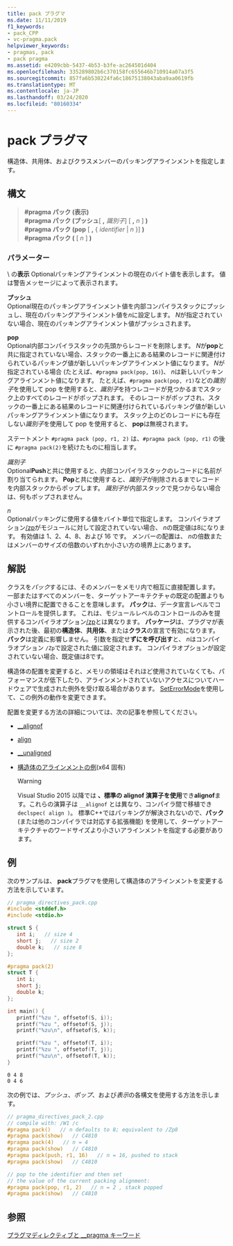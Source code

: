 ```yaml
---
title: pack プラグマ
ms.date: 11/11/2019
f1_keywords:
- pack_CPP
- vc-pragma.pack
helpviewer_keywords:
- pragmas, pack
- pack pragma
ms.assetid: e4209cbb-5437-4b53-b3fe-ac264501d404
ms.openlocfilehash: 335289802b6c370158fc655646b710914a07a3f5
ms.sourcegitcommit: 857fa6b530224fa6c18675138043aba9aa0619fb
ms.translationtype: MT
ms.contentlocale: ja-JP
ms.lasthandoff: 03/24/2020
ms.locfileid: "80160334"
---
```

# <a name="pack-pragma"></a>pack プラグマ

構造体、共用体、およびクラスメンバーのパッキングアラインメントを指定します。

## <a name="syntax"></a>構文

> **#pragma パック (表示)** \
> **#pragma パック (プッシュ**[ **,** *識別子*] [ **,** *n* ] **)** \
> **#pragma パック (pop** [ **,** { *identifier* | *n* }] **)** \
> **#pragma パック (** [ *n* ] **)**

### <a name="parameters"></a>パラメーター

\ の**表示**
Optionalパッキングアラインメントの現在のバイト値を表示します。 値は警告メッセージによって表示されます。

**プッシュ**\
Optional現在のパッキングアラインメント値を内部コンパイラスタックにプッシュし、現在のパッキングアラインメント値を*n*に設定します。 *N*が指定されていない場合、現在のパッキングアラインメント値がプッシュされます。

**pop**\
Optional内部コンパイラスタックの先頭からレコードを削除します。 *N*が**pop**と共に指定されていない場合、スタックの一番上にある結果のレコードに関連付けられているパッキング値が新しいパッキングアラインメント値になります。 *N*が指定されている場合 (たとえば、`#pragma pack(pop, 16)`)、 *n*は新しいパッキングアラインメント値になります。 たとえば、`#pragma pack(pop, r1)`などの*識別子*を使用して pop を使用すると、*識別子*を持つレコードが見つかるまでスタック上のすべてのレコードがポップされます。 そのレコードがポップされ、スタックの一番上にある結果のレコードに関連付けられているパッキング値が新しいパッキングアラインメント値になります。 スタック上のどのレコードにも存在しない*識別子*を使用して pop を使用すると、 **pop**は無視されます。

ステートメント `#pragma pack (pop, r1, 2)` は、`#pragma pack (pop, r1)` の後に `#pragma pack(2)`を続けたものに相当します。

*識別子*\
Optional**Push**と共に使用すると、内部コンパイラスタックのレコードに名前が割り当てられます。 **Pop**と共に使用すると、*識別子*が削除されるまでレコードを内部スタックからポップします。 *識別子*が内部スタックで見つからない場合は、何もポップされません。

*n*\
Optionalパッキングに使用する値をバイト単位で指定します。 コンパイラオプション[/zp](../build/reference/zp-struct-member-alignment.md)がモジュールに対して設定されていない場合、 *n*の既定値は8になります。 有効値は 1、2、4、8、および 16 です。 メンバーの配置は、 *n*の倍数またはメンバーのサイズの倍数のいずれか小さい方の境界上にあります。

## <a name="remarks"></a>解説

クラスを*パック*するには、そのメンバーをメモリ内で相互に直接配置します。 一部またはすべてのメンバーを、ターゲットアーキテクチャの既定の配置よりも小さい境界に配置できることを意味します。 **パック**は、データ宣言レベルでコントロールを提供します。 これは、モジュールレベルのコントロールのみを提供するコンパイラオプション[/zp](../build/reference/zp-struct-member-alignment.md)とは異なります。 **パッケージ**は、プラグマが表示された後、最初の**構造体**、**共用体**、または**クラス**の宣言で有効になります。 **パック**は定義に影響しません。 引数を指定せ**ずにを呼び出す**と、 *n*はコンパイラオプション `/Zp`で設定された値に設定されます。 コンパイラオプションが設定されていない場合、既定値は8です。

構造体の配置を変更すると、メモリの領域はそれほど使用されていなくても、パフォーマンスが低下したり、アラインメントされていないアクセスについてハードウェアで生成された例外を受け取る場合があります。  [SetErrorMode](/windows/win32/api/errhandlingapi/nf-errhandlingapi-seterrormode)を使用して、この例外の動作を変更できます。

配置を変更する方法の詳細については、次の記事を参照してください。

- [__alignof](../cpp/alignof-operator.md)

- [align](../cpp/align-cpp.md)

- [__unaligned](../cpp/unaligned.md)

- [構造体のアラインメントの例](../build/x64-software-conventions.md#examples-of-structure-alignment)(x64 固有)

   > [!WARNING]
   > Visual Studio 2015 以降では **、標準の alignof 演算子を使用**でき**alignof**ます。これらの演算子は `__alignof` とは異なり、コンパイラ間で移植でき `declspec( align )`。 標準C++ではパッキングが解決されないので、**パック**(または他のコンパイラでは対応する拡張機能) を使用して、ターゲットアーキテクチャのワードサイズより小さいアラインメントを指定する必要があります。

## <a name="examples"></a>例

次のサンプルは、 **pack**プラグマを使用して構造体のアラインメントを変更する方法を示しています。

```cpp
// pragma_directives_pack.cpp
#include <stddef.h>
#include <stdio.h>

struct S {
   int i;   // size 4
   short j;   // size 2
   double k;   // size 8
};

#pragma pack(2)
struct T {
   int i;
   short j;
   double k;
};

int main() {
   printf("%zu ", offsetof(S, i));
   printf("%zu ", offsetof(S, j));
   printf("%zu\n", offsetof(S, k));

   printf("%zu ", offsetof(T, i));
   printf("%zu ", offsetof(T, j));
   printf("%zu\n", offsetof(T, k));
}
```

```Output
0 4 8
0 4 6
```

次の例では、*プッシュ*、*ポップ*、および*表示*の各構文を使用する方法を示します。

```cpp
// pragma_directives_pack_2.cpp
// compile with: /W1 /c
#pragma pack()   // n defaults to 8; equivalent to /Zp8
#pragma pack(show)   // C4810
#pragma pack(4)   // n = 4
#pragma pack(show)   // C4810
#pragma pack(push, r1, 16)   // n = 16, pushed to stack
#pragma pack(show)   // C4810

// pop to the identifier and then set
// the value of the current packing alignment:
#pragma pack(pop, r1, 2)   // n = 2 , stack popped
#pragma pack(show)   // C4810
```

## <a name="see-also"></a>参照

[プラグマディレクティブと __pragma キーワード](../preprocessor/pragma-directives-and-the-pragma-keyword.md)
